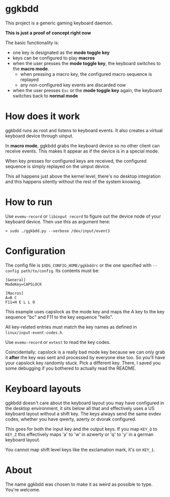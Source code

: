 ggkbdd
======

This project is a generic gaming keyboard daemon.

**This is just a proof of concept right now**

The basic functionality is:
- one key is designated as the **mode toggle key**
- keys can be configured to play **macros**
- when the user presses the **mode toggle key**, the keyboard switches to
  the **macro mode**.
  - when pressing a macro key, the configured macro sequence is replayed
  - any non-configured key events are discarded now
- when the user presses `Esc` or the **mode toggle key** again, the keyboard
  switches back to **normal mode**

How does it work
================

ggkbdd runs as root and listens to keyboard events. It also creates a virtual
keyboard device through uinput.

In **macro mode**, ggkbdd grabs the keyboard device so no other client can
receive events. This makes it appear as if the device is in a special mode.

When key presses for configured keys are received, the configured sequence
is simply replayed on the uinput device.

This all happens just above the kernel level, there's no desktop integration
and this happens silently without the rest of the system knowing.

How to run
==========

Use `evemu-record` or `libinput record` to figure out the device node of
your keyboard device. Then use this as argument here:

```
> sudo ./ggkbdd.py --verbose /dev/input/event3
```

Configuration
=============

The config file is `$XDG_CONFIG_HOME/ggkbddrc` or the one specified
with `--config path/to/config`. Its contents must be:

```
[General]
ModeKey=CAPSLOCK

[Macros]
A=B C
F11=H E L L O
```

This example uses capslock as the mode key and maps the A key to the key
sequence "bc" and F11 to the key sequence "hello".

All key-related entries must match the key names as defined in
`linux/input-event-codes.h`.

Use `evemu-record` or `evtest` to read the key codes.

Coincidentally: capslock is a really bad mode key because we can only
grab it **after** the key was sent and processed by everyone else too. So
you'll have your capslock key randomly stuck. Pick a different key. There, I
saved you some debugging if you bothered to actually read the README.

Keyboard layouts
================

ggkbdd doesn't care about the keyboard layout you may have configured in the
desktop environment, it sits below all that and effectively uses a US
keyboard layout without a shift key. The keys always send the same evdev
codes, whether you have qwerty, azerty or dvorak configured.

This goes for both the input key and the output keys. If you map `KEY_Q` to
`KEY_Z` this effectively maps 'a' to 'w' in azwerty or 'q' to 'y' in a
german keyboard layout.

You cannot map shift level keys like the exclamation mark, it's on `KEY_1`.

About
=====

The name ggkbdd was chosen to make it as weird as possible to type. You're
welcome.

